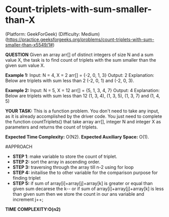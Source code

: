 # Count-triplets-with-sum-smaller-than-X
(Platform: GeekForGeek)
(Difficulty: Medium)
(https://practice.geeksforgeeks.org/problems/count-triplets-with-sum-smaller-than-x5549/1#)

**QUESTION**
Given an array arr[] of distinct integers of size N and a sum value X, the task is to find count of triplets with the sum smaller than the given sum value X.

**Example 1:**
Input: N = 4, X = 2
arr[] = {-2, 0, 1, 3}
Output:  2
Explanation: Below are triplets with 
sum less than 2 (-2, 0, 1) and (-2, 0, 3). 

**Example 2:**
Input: N = 5, X = 12
arr[] = {5, 1, 3, 4, 7}
Output: 4
Explanation: Below are triplets with 
sum less than 12 (1, 3, 4), (1, 3, 5), 
(1, 3, 7) and (1, 4, 5)

**YOUR TASK:**
This is a function problem. You don't need to take any input, as it is already accomplished by the driver code. You just need to complete the function countTriplets() that take array arr[], integer N  and integer X as parameters and returns the count of triplets.

**Expected Time Complexity:** O(N2).
**Expected Auxiliary Space:** O(1).


#APPROACH
* **STEP 1**: make variable to store the count of triplet.
* **STEP 2:** sort the array in ascending order.
* **STEP 3:** traversing through the array till n-2 using for loop
* **STEP 4:** initailise the to other variable for the comparison purpose for finding triplet
* **STEP 5:** if sum of array[i]+array[j]+array[k] is greater or equal than given sum decarese the k-- or if sum of array[i]+array[j]+array[k] is less than given sum then we store the count in our ans variable and increment j++;

**TIME COMPLEXITY:O(n2)**

